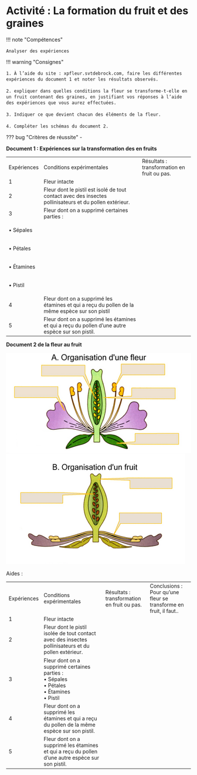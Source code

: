 # Activité : La formation du fruit et des graines

!!! note "Compétences"

    Analyser des expériences 

!!! warning "Consignes"

    
    1. À l’aide du site : xpfleur.svtdebrock.com, faire les différentes expériences du document 1 et noter les résultats observés.
   
    2. expliquer dans quelles conditions la fleur se transforme-t-elle en un fruit contenant des graines, en justifiant vos réponses à l’aide des expériences que vous aurez effectuées.

    3. Indiquer ce que devient chacun des éléments de la fleur.

    4. Compléter les schémas du document 2. 


??? bug "Critères de réussite"
    - 

**Document 1 : Expériences sur la transformation des en fruits**

<table>
<tbody>
<tr class="odd">
<td>Expériences</td>
<td>Conditions expérimentales</td>
<td>Résultats :<span
id="anchor-101"></span><br />
transformation en fruit ou pas.</td>
</tr>
<tr class="even">
<td>1</td>
<td>Fleur intacte</td>
<td></td>
</tr>
<tr class="odd">
<td>2</td>
<td>Fleur dont le pistil est isolé de tout
contact avec des insectes pollinisateurs et du pollen extérieur.</td>
<td></td>
</tr>
<tr class="even">
<td>3</td>
<td>Fleur dont on a supprimé certaines
parties :</td>
<td></td>
</tr>
<tr class="odd">
<td><p>• Sépales</p></td>
<td></td>
<td></td>
</tr>
<tr class="even">
<td><p>• Pétales</p></td>
<td></td>
<td></td>
</tr>
<tr class="odd">
<td><p>• Étamines</p></td>
<td></td>
<td></td>
</tr>
<tr class="even">
<td><p>• Pistil</p></td>
<td></td>
<td></td>
</tr>
<tr class="odd">
<td>4</td>
<td>Fleur dont on a supprimé les<br />
étamines et qui a reçu du pollen de la même espèce sur son pistil</td>
<td></td>
</tr>
<tr class="even">
<td>5</td>
<td>Fleur dont on a supprimé les étamines
et qui a reçu du pollen d’une autre espèce sur son pistil.</td>
<td></td>
</tr>
</tbody>
</table>

**Document 2 de la fleur au fruit**

![alt text](pictures/schemaFleur.png)
![alt text](pictures/schemaFruit.png)

Aides :

<table>
<tbody>
<tr class="odd">
<td>Expériences</td>
<td>Conditions expérimentales</td>
<td>Résultats :<span
id="anchor-110"></span><br />
transformation en fruit ou pas.</td>
<td>Conclusions :<span
id="anchor-112"></span><br />
Pour qu’une fleur se transforme en fruit, il faut..</td>
</tr>
<tr class="even">
<td>1</td>
<td>Fleur intacte</td>
<td></td>
<td></td>
</tr>
<tr class="odd">
<td>2</td>
<td>Fleur dont le pistil isolée de tout
contact avec des insectes pollinisateurs et du pollen extérieur.</td>
<td></td>
<td></td>
</tr>
<tr class="even">
<td>3</td>
<td>Fleur dont on a supprimé certaines
parties :<span
id="anchor-116"></span><br />
• Sépales<br />
• Pétales<br />
• Étamines<br />
• Pistil</td>
<td></td>
<td></td>
</tr>
<tr class="odd">
<td>4</td>
<td>Fleur dont on a supprimé les<br />
étamines et qui a reçu du pollen de la même espèce sur son pistil.</td>
<td></td>
<td></td>
</tr>
<tr class="even">
<td>5</td>
<td>Fleur dont on a supprimé les étamines
et qui a reçu du pollen d’une autre espèce sur son pistil.</td>
<td></td>
<td></td>
</tr>
</tbody>
</table>